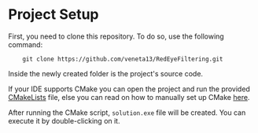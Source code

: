 # Project Setup

First, you need to clone this repository. To do so, use the following command:


```
    git clone https://github.com/veneta13/RedEyeFiltering.git
```


Inside the newly created folder is the project's source code.

If your IDE supports CMake you can open the project and run the provided [CMakeLists](CMakeLists.txt) file,
else you can read on how to manually set up CMake [here](https://tuannguyen68.gitbooks.io/learning-cmake-a-beginner-s-guide/content/chap1/chap1.html).

After running the CMake script, ```solution.exe``` file will be created.
You can execute it by double-clicking on it.
